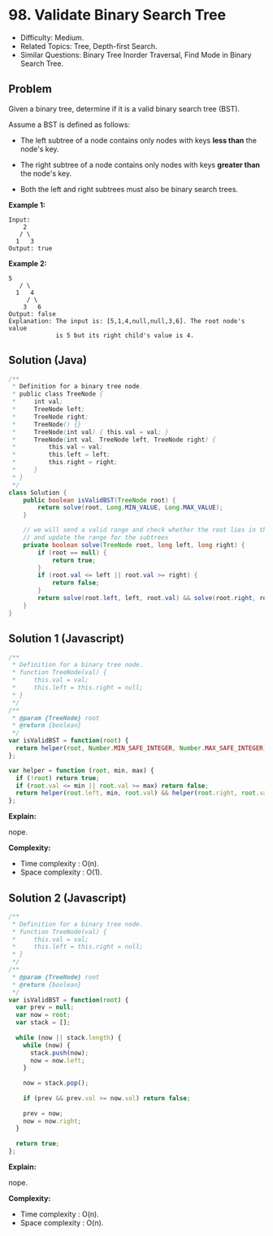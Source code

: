 # 98. Validate Binary Search Tree

- Difficulty: Medium.
- Related Topics: Tree, Depth-first Search.
- Similar Questions: Binary Tree Inorder Traversal, Find Mode in Binary Search Tree.

## Problem

Given a binary tree, determine if it is a valid binary search tree (BST).

Assume a BST is defined as follows:


	
- The left subtree of a node contains only nodes with keys **less than** the node's key.
	
- The right subtree of a node contains only nodes with keys **greater than** the node's key.
	
- Both the left and right subtrees must also be binary search trees.


**Example 1:**

```
Input:
    2
   / \
  1   3
Output: true
```

**Example 2:**

```
5
   / \
  1   4
     / \
    3   6
Output: false
Explanation: The input is: [5,1,4,null,null,3,6]. The root node's value
             is 5 but its right child's value is 4.
```

## Solution (Java)
```java
/**
 * Definition for a binary tree node.
 * public class TreeNode {
 *     int val;
 *     TreeNode left;
 *     TreeNode right;
 *     TreeNode() {}
 *     TreeNode(int val) { this.val = val; }
 *     TreeNode(int val, TreeNode left, TreeNode right) {
 *         this.val = val;
 *         this.left = left;
 *         this.right = right;
 *     }
 * }
 */
class Solution {
    public boolean isValidBST(TreeNode root) {
        return solve(root, Long.MIN_VALUE, Long.MAX_VALUE);
    }

    // we will send a valid range and check whether the root lies in the range
    // and update the range for the subtrees
    private boolean solve(TreeNode root, long left, long right) {
        if (root == null) {
            return true;
        }
        if (root.val <= left || root.val >= right) {
            return false;
        }
        return solve(root.left, left, root.val) && solve(root.right, root.val, right);
    }
}
```

## Solution 1 (Javascript)

```javascript
/**
 * Definition for a binary tree node.
 * function TreeNode(val) {
 *     this.val = val;
 *     this.left = this.right = null;
 * }
 */
/**
 * @param {TreeNode} root
 * @return {boolean}
 */
var isValidBST = function(root) {
  return helper(root, Number.MIN_SAFE_INTEGER, Number.MAX_SAFE_INTEGER);
};

var helper = function (root, min, max) {
  if (!root) return true;
  if (root.val <= min || root.val >= max) return false;
  return helper(root.left, min, root.val) && helper(root.right, root.val, max);
};
```

**Explain:**

nope.

**Complexity:**

* Time complexity : O(n).
* Space complexity : O(1).

## Solution 2 (Javascript)

```javascript
/**
 * Definition for a binary tree node.
 * function TreeNode(val) {
 *     this.val = val;
 *     this.left = this.right = null;
 * }
 */
/**
 * @param {TreeNode} root
 * @return {boolean}
 */
var isValidBST = function(root) {
  var prev = null;
  var now = root;
  var stack = [];
  
  while (now || stack.length) {
    while (now) {
      stack.push(now);
      now = now.left;
    }
    
    now = stack.pop();
    
    if (prev && prev.val >= now.val) return false;
    
    prev = now;
    now = now.right;
  }
  
  return true;
};
```

**Explain:**

nope.

**Complexity:**

* Time complexity : O(n).
* Space complexity : O(n).
